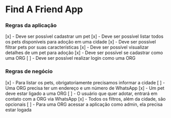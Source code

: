 # Find A Friend App

### Regras da aplicação

[x] - Deve ser possível cadastrar um pet
[x] - Deve ser possível listar todos os pets disponíveis para adoção em uma cidade
[x] - Deve ser possível filtrar pets por suas características
[x] - Deve ser possível visualizar detalhes de um pet para adoção
[x] - Deve ser possível se cadastrar como uma ORG
[ ] - Deve ser possível realizar login como uma ORG

### Regras de negócio

[x] - Para listar os pets, obrigatoriamente precisamos informar a cidade
[ ] - Uma ORG precisa ter um endereço e um número de WhatsApp
[x] - Um pet deve estar ligado a uma ORG
[ ] - O usuário que quer adotar, entrará em contato com a ORG via WhatsApp
[x] - Todos os filtros, além da cidade, são opcionais
[ ] - Para uma ORG acessar a aplicação como admin, ela precisa estar logada
